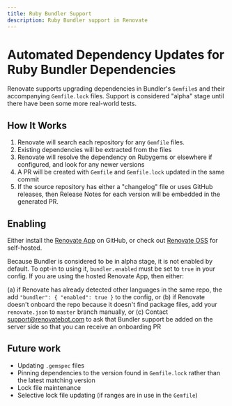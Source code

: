 ```yaml
---
title: Ruby Bundler Support
description: Ruby Bundler support in Renovate
---
```


# Automated Dependency Updates for Ruby Bundler Dependencies

Renovate supports upgrading dependencies in Bundler's `Gemfile`s and their accompanying `Gemfile.lock` files. Support is considered "alpha" stage until there have been some more real-world tests.

## How It Works

1.  Renovate will search each repository for any `Gemfile` files.
2.  Existing dependencies will be extracted from the files
3.  Renovate will resolve the dependency on Rubygems or elsewhere if configured, and look for any newer versions
4.  A PR will be created with `Gemfile` and `Gemfile.lock` updated in the same commit
5.  If the source repository has either a "changelog" file or uses GitHub releases, then Release Notes for each version will be embedded in the generated PR.

## Enabling

Either install the [Renovate App](https://github.com/apps/renovate) on GitHub, or check out [Renovate OSS](https://github.com/renovatebot/renovate) for self-hosted.

Because Bundler is considered to be in alpha stage, it is not enabled by default. To opt-in to using it, `bundler.enabled` must be set to `true` in your config. If you are using the hosted Renovate App, then either:

(a) if Renovate has already detected other languages in the same repo, the add `"bundler": { "enabled": true }` to the config, or
(b) if Renovate doesn't onboard the repo because it doesn't find package files, add your `renovate.json` to `master` branch manually, or
(c) Contact support@renovatebot.com to ask that Bundler support be added on the server side so that you can receive an onboarding PR

## Future work

- Updating `.gemspec` files
- Pinning dependencies to the version found in `Gemfile.lock` rather than the latest matching version
- Lock file maintenance
- Selective lock file updating (if ranges are in use in the `Gemfile`)
